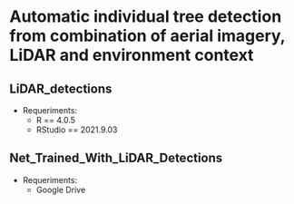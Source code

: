# Automatic individual tree detection from combination of aerial imagery, LiDAR and environment context
## LiDAR_detections
 * Requeriments:
    * R == 4.0.5
    * RStudio == 2021.9.03
## Net_Trained_With_LiDAR_Detections
* Requeriments:
   * Google Drive
    
